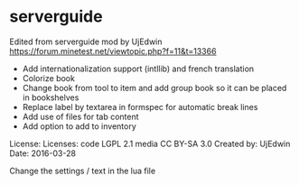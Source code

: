 # serverguide

Edited from serverguide mod by UjEdwin
https://forum.minetest.net/viewtopic.php?f=11&t=13366

- Add internationalization support (intllib) and french translation 
- Colorize book
- Change book from tool to item and add group book so it can be placed in bookshelves
- Replace label by textarea in formspec for automatic break lines
- Add use of files for tab content 
- Add option to add to inventory

License: Licenses: code LGPL 2.1 media CC BY-SA 3.0
Created by: UjEdwin
Date: 2016-03-28

Change the settings / text in the lua file
